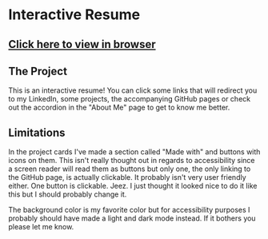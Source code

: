# Interactive Resume
## [Click here to view in browser](https://caisak.github.io/interactive-resume-/)

## The Project
This is an interactive resume! You can click some links that will redirect you to my LinkedIn, some projects, the accompanying GitHub pages or check out the accordion in the "About Me" page to get to know me better.


## Limitations
In the project cards I've made a section called "Made with" and buttons with icons on them. This isn't really thought out in regards to accessibility since a screen reader will read them as buttons but only one, the only linking to the GitHub page, is actually clickable. It probably isn't very user friendly either. One button is clickable. Jeez. I just thought it looked nice to do it like this but I should probably change it.

The background color is my favorite color but for accessibility purposes I probably should have made a light and dark mode instead. If it bothers you please let me know.